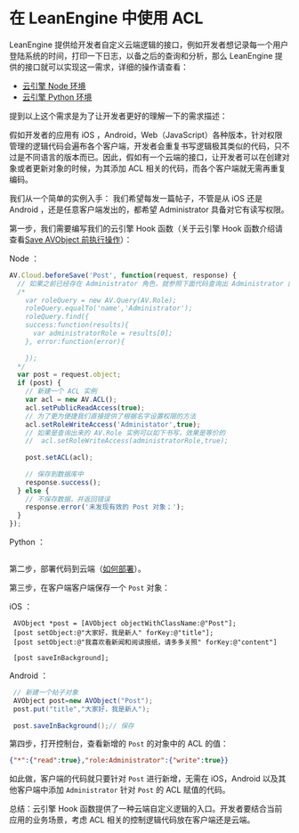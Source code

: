 # 在 LeanEngine 中使用 ACL

LeanEngine 提供给开发者自定义云端逻辑的接口，例如开发者想记录每一个用户登陆系统的时间，打印一下日志，以备之后的查询和分析，那么 LeanEngine 提供的接口就可以实现这一需求，详细的操作请查看：

* [云引擎 Node 环境](/leanengine_guide-node.html)
* [云引擎 Python 环境](/leanengine_guide-python.html)

提到以上这个需求是为了让开发者更好的理解一下的需求描述：

假如开发者的应用有 iOS ，Android，Web（JavaScript）各种版本，针对权限管理的逻辑代码会遍布各个客户端，开发者会重复书写逻辑极其类似的代码，只不过是不同语言的版本而已。因此，假如有一个云端的接口，让开发者可以在创建对象或者更新对象的时候，为其添加 ACL 相关的代码，而各个客户端就无需再重复编码。

我们从一个简单的实例入手：
我们希望每发一篇帖子，不管是从 iOS 还是 Android ，还是任意客户端发出的，都希望 Administrator 具备对它有读写权限。

第一步，我们需要编写我们的云引擎 Hook 函数（关于云引擎 Hook 函数介绍请查看[Save AVObject 前执行操作](/leanengine_guide-node.html#Save_前执行操作)）：

Node ：

```javascript
AV.Cloud.beforeSave('Post', function(request, response) {
  // 如果之前已经存在 Administrator 角色，就参照下面代码查询出 Administrator 的 AV.Role 的实例
  /*
    var roleQuery = new AV.Query(AV.Role);
    roleQuery.equalTo('name','Administrator');
    roleQuery.find({
    success:function(results){
      var administratorRole = results[0];
    }, error:function(error){
      
    });
  */
  var post = request.object;
  if (post) {
    // 新建一个 ACL 实例
    var acl = new AV.ACL();
    acl.setPublicReadAccess(true);
    // 为了更为便捷我们直接提供了根据名字设置权限的方法
    acl.setRoleWriteAccess('Administator',true);
    // 如果是查询出来的 AV.Role 实例可以如下书写，效果是等价的
    //  acl.setRoleWriteAccess(administratorRole,true);
      
    post.setACL(acl);
    
    // 保存到数据库中
    response.success();
  } else {
    // 不保存数据，并返回错误
    response.error('未发现有效的 Post 对象；');    
  }
});
```
Python ：

```python

```

第二步，部署代码到云端（[如何部署](/leanengine_guide-node.html#部署)）。

第三步，在客户端客户端保存一个 `Post` 对象：

iOS ：

```objc
 AVObject *post = [AVObject objectWithClassName:@"Post"];
 [post setObject:@"大家好，我是新人" forKey:@"title"];
 [post setObject:@"我喜欢看新闻和阅读报纸，请多多关照" forKey:@"content"]
 
 [post saveInBackground];
```

Android ：

```java
 // 新建一个帖子对象
 AVObject post=new AVObject("Post");
 post.put("title","大家好，我是新人");
 
 post.saveInBackground();// 保存
```

第四步，打开控制台，查看新增的 `Post` 的对象中的 ACL 的值：

```json
{"*":{"read":true},"role:Administrator":{"write":true}}
``` 

如此做，客户端的代码就只要针对 `Post` 进行新增，无需在 iOS，Android 以及其他客户端中添加 `Administrator` 针对 `Post` 的 ACL 赋值的代码。

总结：云引擎 Hook 函数提供了一种云端自定义逻辑的入口。开发者要结合当前应用的业务场景，考虑 ACL 相关的控制逻辑代码放在客户端还是云端。
